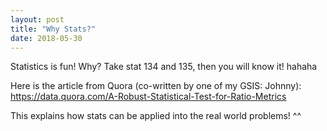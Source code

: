 ```yaml
---
layout: post
title: "Why Stats?"
date: 2018-05-30
---
```


Statistics is fun!
Why? Take stat 134 and 135, then you will know it! hahaha

Here is the article from Quora (co-written by one of my GSIS: Johnny): https://data.quora.com/A-Robust-Statistical-Test-for-Ratio-Metrics

This explains how stats can be applied into the real world problems! ^^

